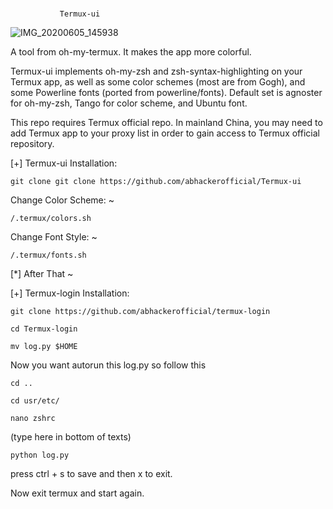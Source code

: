 #
               Termux-ui
![IMG_20200605_145938](https://user-images.githubusercontent.com/63346676/83860833-69e9e000-a73d-11ea-8cbf-adec88e0bd01.jpg)


A tool from oh-my-termux. It makes the app more colorful.

Termux-ui implements oh-my-zsh and zsh-syntax-highlighting on your Termux app, as well as some color schemes (most are from Gogh), and some Powerline fonts (ported from powerline/fonts). Default set is agnoster for oh-my-zsh, Tango for color scheme, and Ubuntu font.

This repo requires Termux official repo. In mainland China, you may need to add Termux app to your proxy list in order to gain access to Termux official repository.

[+] Termux-ui Installation:
```
git clone git clone https://github.com/abhackerofficial/Termux-ui
```
Change Color Scheme: ~
```
/.termux/colors.sh
```
Change Font Style: ~
```
/.termux/fonts.sh
```

[*] After That ~

[+] Termux-login Installation:
```
git clone https://github.com/abhackerofficial/termux-login

cd Termux-login

mv log.py $HOME
```
Now you want autorun this log.py so follow this
```
cd ..

cd usr/etc/

nano zshrc
```
(type here in bottom of texts)
```
python log.py
```
press ctrl + s to save and then x to exit.

Now exit termux and start again.
